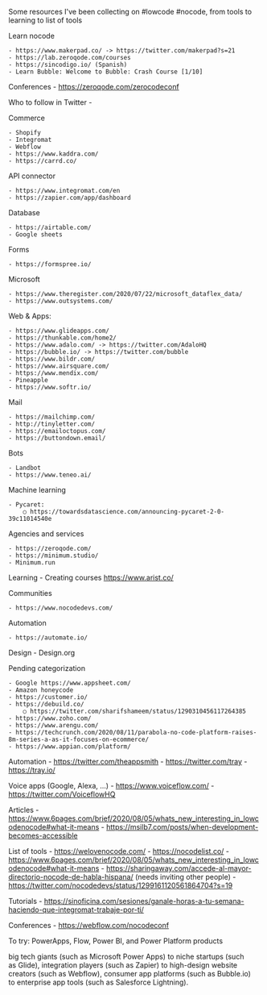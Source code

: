Some resources I've been collecting on #lowcode #nocode, from tools to learning to list of tools

Learn nocode

	- https://www.makerpad.co/ -> https://twitter.com/makerpad?s=21
	- https://lab.zeroqode.com/courses
	- https://sincodigo.io/ (Spanish)
	- Learn Bubble: Welcome to Bubble: Crash Course [1/10]
	


Conferences
	- https://zeroqode.com/zerocodeconf

Who to follow in Twitter
	- 

Commerce

	- Shopify
	- Integromat
	- Webflow
	- https://www.kaddra.com/
	- https://carrd.co/


API connector

	- https://www.integromat.com/en
	- https://zapier.com/app/dashboard

Database

	- https://airtable.com/
	- Google sheets

Forms 

	- https://formspree.io/

Microsoft

	- https://www.theregister.com/2020/07/22/microsoft_dataflex_data/
	- https://www.outsystems.com/


Web & Apps:

	- https://www.glideapps.com/
	- https://thunkable.com/home2/
	- https://www.adalo.com/ -> https://twitter.com/AdaloHQ
	- https://bubble.io/ -> https://twitter.com/bubble
	- https://www.bildr.com/
	- https://www.airsquare.com/
	- https://www.mendix.com/
	- Pineapple 
	- https://www.softr.io/

Mail

	- https://mailchimp.com/
	- http://tinyletter.com/
	- https://emailoctopus.com/
	- https://buttondown.email/


Bots

	- Landbot
	- https://www.teneo.ai/

Machine learning

	- Pycaret:
		○ https://towardsdatascience.com/announcing-pycaret-2-0-39c11014540e

Agencies and services

	- https://zeroqode.com/
	- https://minimum.studio/
	- Minimum.run
	

Learning
	- Creating courses https://www.arist.co/

Communities

	- https://www.nocodedevs.com/


Automation

	- https://automate.io/

Design
	- Design.org
	

Pending categorization

	- Google https://www.appsheet.com/
	- Amazon honeycode
	- https://customer.io/
	- https://debuild.co/
		○ https://twitter.com/sharifshameem/status/1290310456117264385
	- https://www.zoho.com/
	- https://www.arengu.com/
	- https://techcrunch.com/2020/08/11/parabola-no-code-platform-raises-8m-series-a-as-it-focuses-on-ecommerce/
	- https://www.appian.com/platform/

Automation
	- https://twitter.com/theappsmith
	- https://twitter.com/tray - https://tray.io/ 


Voice apps (Google, Alexa, …)
	- https://www.voiceflow.com/ - https://twitter.com/VoiceflowHQ


Articles
	- https://www.6pages.com/brief/2020/08/05/whats_new_interesting_in_lowcodenocode#what-it-means
	- https://msilb7.com/posts/when-development-becomes-accessible



List of tools
	- https://welovenocode.com/
	- https://nocodelist.co/
	- https://www.6pages.com/brief/2020/08/05/whats_new_interesting_in_lowcodenocode#what-it-means
	- https://sharingaway.com/accede-al-mayor-directorio-nocode-de-habla-hispana/ (needs inviting other people)
	- https://twitter.com/nocodedevs/status/1299161120561864704?s=19


Tutorials
	- https://sinoficina.com/sesiones/ganale-horas-a-tu-semana-haciendo-que-integromat-trabaje-por-ti/

Conferences
	- https://webflow.com/nocodeconf




To try:
	PowerApps, Flow, Power BI, and Power Platform products

big tech giants (such as Microsoft Power Apps) to niche startups (such as Glide), integration players (such as Zapier) to high-design website creators (such as Webflow), consumer app platforms (such as Bubble.io) to enterprise app tools (such as Salesforce Lightning).

